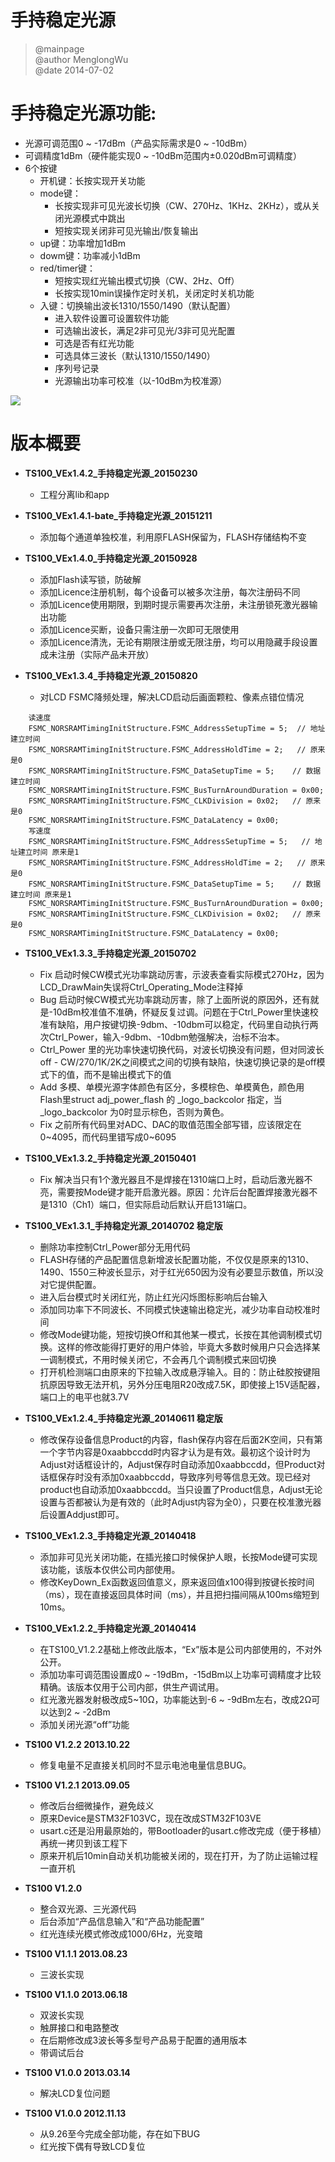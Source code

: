 手持稳定光源
======================
> @mainpage   
> @author MenglongWu  
> @date 2014-07-02


# 手持稳定光源功能:

  - 光源可调范围0 ~ -17dBm（产品实际需求是0 ~ -10dBm）
  - 可调精度1dBm（硬件能实现0 ~ -10dBm范围内±0.020dBm可调精度）
  - 6个按键
    - 开机键：长按实现开关功能
    - mode键：
		- 长按实现非可见光波长切换（CW、270Hz、1KHz、2KHz），或从关闭光源模式中跳出
		- 短按实现关闭非可见光输出/恢复输出
	- up键：功率增加1dBm
	- dowm键：功率减小1dBm
	- red/timer键：
		- 短按实现红光输出模式切换（CW、2Hz、Off）
		- 长按实现10min误操作定时关机，关闭定时关机功能
	- 入键：切换输出波长1310/1550/1490（默认配置）
		- 进入软件设置可设置软件功能
		- 可选输出波长，满足2非可见光/3非可见光配置
		- 可选是否有红光功能
		- 可选具体三波长（默认1310/1550/1490）
		- 序列号记录
		- 光源输出功率可校准（以-10dBm为校准源）

![](doxygen/images/ts100.png)


# 版本概要


  - **TS100_VEx1.4.2_手持稳定光源_20150230**
	- 工程分离lib和app

  - **TS100_VEx1.4.1-bate_手持稳定光源_20151211**
    - 添加每个通道单独校准，利用原FLASH保留为，FLASH存储结构不变

  - **TS100_VEx1.4.0_手持稳定光源_20150928**
	- 添加Flash读写锁，防破解
	- 添加Licence注册机制，每个设备可以被多次注册，每次注册码不同
	- 添加Licence使用期限，到期时提示需要再次注册，未注册锁死激光器输出功能
	- 添加Licence买断，设备只需注册一次即可无限使用
	- 添加Licence清洗，无论有期限注册或无限注册，均可以用隐藏手段设置成未注册（实际产品未开放）

  - **TS100_VEx1.3.4_手持稳定光源_20150820**
	- 对LCD FSMC降频处理，解决LCD启动后画面颗粒、像素点错位情况

```
	读速度
	FSMC_NORSRAMTimingInitStructure.FSMC_AddressSetupTime = 5;  // 地址建立时间  
	FSMC_NORSRAMTimingInitStructure.FSMC_AddressHoldTime = 2;	// 原来是0
	FSMC_NORSRAMTimingInitStructure.FSMC_DataSetupTime = 5;	   // 数据建立时间  
	FSMC_NORSRAMTimingInitStructure.FSMC_BusTurnAroundDuration = 0x00;
	FSMC_NORSRAMTimingInitStructure.FSMC_CLKDivision = 0x02;   // 原来是0
	FSMC_NORSRAMTimingInitStructure.FSMC_DataLatency = 0x00;
	写速度
	FSMC_NORSRAMTimingInitStructure.FSMC_AddressSetupTime = 5;   // 地址建立时间 原来是1 
	FSMC_NORSRAMTimingInitStructure.FSMC_AddressHoldTime = 2;	// 原来是0
	FSMC_NORSRAMTimingInitStructure.FSMC_DataSetupTime = 5;	   // 数据建立时间 原来是1 
	FSMC_NORSRAMTimingInitStructure.FSMC_BusTurnAroundDuration = 0x00;
	FSMC_NORSRAMTimingInitStructure.FSMC_CLKDivision = 0x02;   // 原来是0
	FSMC_NORSRAMTimingInitStructure.FSMC_DataLatency = 0x00;
```

  - **TS100_VEx1.3.3_手持稳定光源_20150702**
	- Fix 启动时候CW模式光功率跳动厉害，示波表查看实际模式270Hz，因为LCD_DrawMain失误将Ctrl_Operating_Mode注释掉
	- Bug 启动时候CW模式光功率跳动厉害，除了上面所说的原因外，还有就是-10dBm校准值不准确，怀疑反复过调。问题在于Ctrl_Power里快速校准有缺陷，用户按键切换-9dbm、-10dbm可以稳定，代码里自动执行两次Ctrl_Power，输入-9dbm、-10dbm勉强解决，治标不治本。
	- Ctrl_Power 里的光功率快速切换代码，对波长切换没有问题，但对同波长off - CW/270/1K/2K之间模式之间的切换有缺陷，快速切换记录的是off模式下的值，而不是输出模式下的值
	- Add 多模、单模光源字体颜色有区分，多模棕色、单模黄色，颜色用Flash里struct adj_power_flash 的 _logo_backcolor 指定，当 _logo_backcolor 为0时显示棕色，否则为黄色。
	- Fix 之前所有代码里对ADC、DAC的取值范围全部写错，应该限定在0~4095，而代码里错写成0~6095


  - **TS100_VEx1.3.2_手持稳定光源_20150401**
	- Fix 解决当只有1个激光器且不是焊接在1310端口上时，启动后激光器不亮，需要按Mode键才能开启激光器。原因：允许后台配置焊接激光器不是1310（Ch1）端口，但实际启动后默认开启131端口。

  - **TS100_VEx1.3.1_手持稳定光源_20140702 稳定版**
	- 删除功率控制Ctrl_Power部分无用代码
	- FLASH存储的产品配置信息新增波长配置功能，不仅仅是原来的1310、1490、1550三种波长显示，对于红光650因为没有必要显示数值，所以没对它提供配置。
	- 进入后台模式时关闭红光，防止红光闪烁图标影响后台输入
	- 添加同功率下不同波长、不同模式快速输出稳定光，减少功率自动校准时间
	- 修改Mode键功能，短按切换Off和其他某一模式，长按在其他调制模式切换。这样的修改能得打更好的用户体验，毕竟大多数时候用户只会选择某一调制模式，不用时候关闭它，不会再几个调制模式来回切换
	- 打开机检测端口由原来的下拉输入改成悬浮输入。目的：防止硅胶按键阻抗原因导致无法开机，另外分压电阻R20改成7.5K，即使接上15V适配器，端口上的电平也就3.7V

  - **TS100_VEx1.2.4_手持稳定光源_20140611 稳定版**
	- 修改保存设备信息Product的内容，flash保存内容在后面2K空间，只有第一个字节内容是0xaabbccdd时内容才认为是有效。最初这个设计时为Adjust对话框设计的，Adjust保存时自动添加0xaabbccdd，但Product对话框保存时没有添加0xaabbccdd，导致序列号等信息无效。现已经对product也自动添加0xaabbccdd。当只设置了Product信息，Adjust无论设置与否都被认为是有效的（此时Adjust内容为全0），只要在校准激光器后设置Addjust即可。
  - **TS100_VEx1.2.3_手持稳定光源_20140418**
	- 添加非可见光关闭功能，在插光接口时候保护人眼，长按Mode键可实现该功能，该版本仅供公司内部使用。
	- 修改KeyDown_Ex函数返回值意义，原来返回值x100得到按键长按时间（ms），现在直接返回具体时间（ms），并且把扫描间隔从100ms缩短到10ms。

  - **TS100_VEx1.2.2_手持稳定光源_20140414**
	- 在TS100_V1.2.2基础上修改此版本，“Ex”版本是公司内部使用的，不对外公开。
	- 添加功率可调范围设置成0 ~ -19dBm，-15dBm以上功率可调精度才比较精确。该版本仅用于公司内部，供生产调试用。
	- 红光激光器发射极改成5~10Ω，功率能达到-6 ~ -9dBm左右，改成2Ω可以达到2 ~ -2dBm
	- 添加关闭光源“off”功能


  - **TS100 V1.2.2 2013.10.22**
	- 修复电量不足直接关机同时不显示电池电量信息BUG。

  - **TS100 V1.2.1 2013.09.05**
	- 修改后台细微操作，避免歧义
	- 原来Device是STM32F103VC，现在改成STM32F103VE
	- usart.c还是沿用最原始的，带Bootloader的usart.c修改完成（便于移植）再统一拷贝到该工程下
	- 原来开机后10min自动关机功能被关闭的，现在打开，为了防止运输过程一直开机

  - **TS100 V1.2.0**
	- 整合双光源、三光源代码
	- 后台添加“产品信息输入”和“产品功能配置”
	- 红光连续光模式修改成1000/6Hz，光变暗


  - **TS100 V1.1.1 2013.08.23**
	- 三波长实现

  - **TS100 V1.1.0 2013.06.18**
	- 双波长实现
	- 触屏接口和电路整改
	- 在后期修改成3波长等多型号产品易于配置的通用版本
	- 带调试后台

  - **TS100 V1.0.0 2013.03.14**
	- 解决LCD复位问题

  - **TS100 V1.0.0 2012.11.13**
	- 从9.26至今完成全部功能，存在如下BUG
	- 红光按下偶有导致LCD复位



